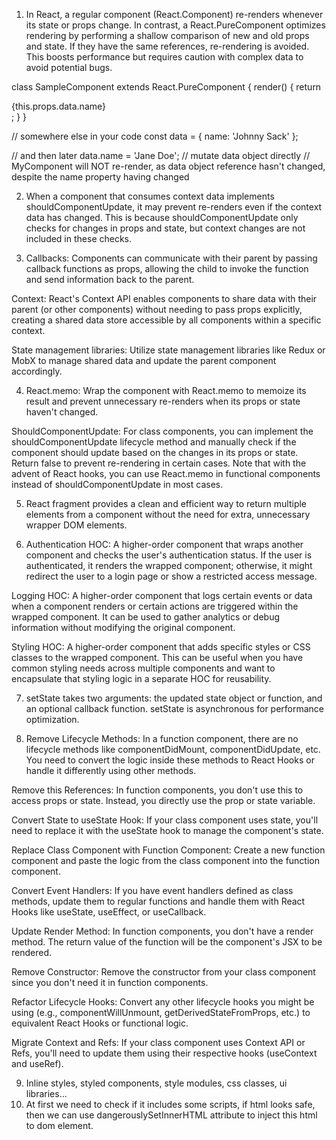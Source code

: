 1. In React, a regular component (React.Component) re-renders whenever its state or props change. In contrast, a React.PureComponent optimizes rendering by performing a shallow comparison of new and old props and state. If they have the same references, re-rendering is avoided. This boosts performance but requires caution with complex data to avoid potential bugs.

class SampleComponent extends React.PureComponent {
  render() {
    return <div>{this.props.data.name}</div>;
  }
}

// somewhere else in your code
const data = { name: 'Johnny Sack' };
<SampleComponent data={data} />

// and then later
data.name = 'Jane Doe'; // mutate data object directly
<SampleComponent data={data} /> // MyComponent will NOT re-render, as data object reference hasn't changed, despite the name property having changed

2. When a component that consumes context data implements shouldComponentUpdate, it may prevent re-renders even if the context data has changed. This is because shouldComponentUpdate only checks for changes in props and state, but context changes are not included in these checks.

3. Callbacks: Components can communicate with their parent by passing callback functions as props, allowing the child to invoke the function and send information back to the parent.

Context: React's Context API enables components to share data with their parent (or other components) without needing to pass props explicitly, creating a shared data store accessible by all components within a specific context.

State management libraries: Utilize state management libraries like Redux or MobX to manage shared data and update the parent component accordingly.

4. React.memo: Wrap the component with React.memo to memoize its result and prevent unnecessary re-renders when its props or state haven't changed.

ShouldComponentUpdate: For class components, you can implement the shouldComponentUpdate lifecycle method and manually check if the component should update based on the changes in its props or state. Return false to prevent re-rendering in certain cases. Note that with the advent of React hooks, you can use React.memo in functional components instead of shouldComponentUpdate in most cases.

5. React fragment provides a clean and efficient way to return multiple elements from a component without the need for extra, unnecessary wrapper DOM elements.

6. Authentication HOC: A higher-order component that wraps another component and checks the user's authentication status. If the user is authenticated, it renders the wrapped component; otherwise, it might redirect the user to a login page or show a restricted access message.

Logging HOC: A higher-order component that logs certain events or data when a component renders or certain actions are triggered within the wrapped component. It can be used to gather analytics or debug information without modifying the original component.

Styling HOC: A higher-order component that adds specific styles or CSS classes to the wrapped component. This can be useful when you have common styling needs across multiple components and want to encapsulate that styling logic in a separate HOC for reusability.

7. setState takes two arguments: the updated state object or function, and an optional callback function. setState is asynchronous for performance optimization.

8. Remove Lifecycle Methods: In a function component, there are no lifecycle methods like componentDidMount, componentDidUpdate, etc. You need to convert the logic inside these methods to React Hooks or handle it differently using other methods.

Remove this References: In function components, you don't use this to access props or state. Instead, you directly use the prop or state variable.

Convert State to useState Hook: If your class component uses state, you'll need to replace it with the useState hook to manage the component's state.

Replace Class Component with Function Component: Create a new function component and paste the logic from the class component into the function component.

Convert Event Handlers: If you have event handlers defined as class methods, update them to regular functions and handle them with React Hooks like useState, useEffect, or useCallback.

Update Render Method: In function components, you don't have a render method. The return value of the function will be the component's JSX to be rendered.

Remove Constructor: Remove the constructor from your class component since you don't need it in function components.

Refactor Lifecycle Hooks: Convert any other lifecycle hooks you might be using (e.g., componentWillUnmount, getDerivedStateFromProps, etc.) to equivalent React Hooks or functional logic.

Migrate Context and Refs: If your class component uses Context API or Refs, you'll need to update them using their respective hooks (useContext and useRef).

9. Inline styles, styled components, style modules, css classes, ui libraries...
10. At first we need to check if it includes some scripts, if html looks safe, then we can use dangerouslySetInnerHTML attribute to inject this html to dom element. 